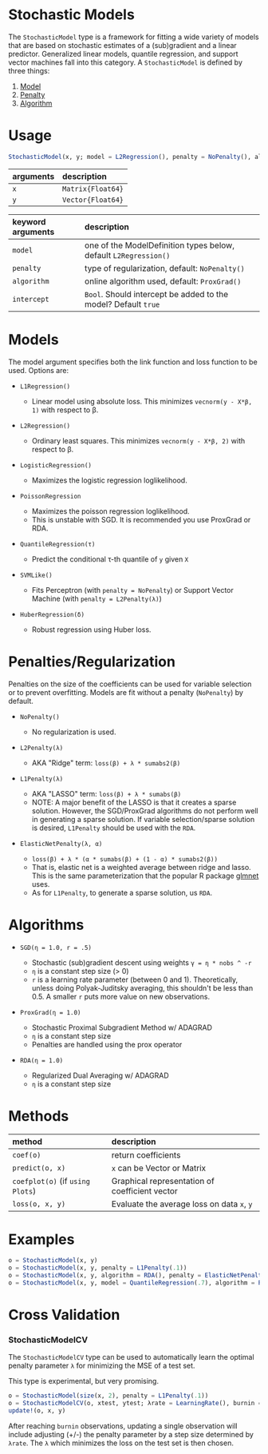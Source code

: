 # Stochastic  Models

The `StochasticModel` type is a framework for fitting a wide variety of models that are based on stochastic estimates of a (sub)gradient and a linear predictor.  Generalized linear models, quantile regression, and support vector machines fall into this category.  A `StochasticModel` is defined by three things:

1. [Model](StochasticModel.md#Models)
1. [Penalty](StochasticModel.md#Penalties/Regularization)
1. [Algorithm](StochasticModel.md#Algorithms)

# Usage

```julia
StochasticModel(x, y; model = L2Regression(), penalty = NoPenalty(), algorithm = SGD())
```

| arguments | description       |
|:----------|:------------------|
| `x`       | `Matrix{Float64}` |
| `y`       | `Vector{Float64}` |

| keyword arguments | description                                                      |
|:------------------|:-----------------------------------------------------------------|
| `model`           | one of the ModelDefinition types below, default `L2Regression()` |
| `penalty`         | type of regularization, default: `NoPenalty()`                   |
| `algorithm`       | online algorithm used, default: `ProxGrad()`                     |
| `intercept`       | `Bool`.  Should intercept be added to the model?  Default `true` |

# Models

The model argument specifies both the link function and loss function to be used.  Options are:

- `L1Regression()`
    - Linear model using absolute loss.  This minimizes `vecnorm(y - X*β, 1)` with respect to β.

- `L2Regression()`
    - Ordinary least squares.  This minimizes `vecnorm(y - X*β, 2)` with respect to β.

- `LogisticRegression()`
    - Maximizes the logistic regression loglikelihood.

- `PoissonRegression`
    - Maximizes the poisson regression loglikelihood.
    - This is unstable with SGD.  It is recommended you use ProxGrad or RDA.

- `QuantileRegression(τ)`
    - Predict the conditional τ-th quantile of `y` given `X`

- `SVMLike()`
    - Fits Perceptron (with `penalty = NoPenalty`) or Support Vector Machine (with `penalty = L2Penalty(λ)`)

- `HuberRegression(δ)`
    - Robust regression using Huber loss.

# Penalties/Regularization
Penalties on the size of the coefficients can be used for variable selection or
to prevent overfitting.  Models are fit without a penalty (`NoPenalty`) by default.

- `NoPenalty()`
    - No regularization is used.

- `L2Penalty(λ)`  
    - AKA "Ridge" term:  `loss(β) + λ * sumabs2(β)`

- `L1Penalty(λ)`
    - AKA "LASSO" term: `loss(β) + λ * sumabs(β)`
    - NOTE: A major benefit of the LASSO is that it creates a sparse solution.  However, the SGD/ProxGrad algorithms do not perform well in generating a sparse solution.  If variable selection/sparse solution is desired, `L1Penalty` should be used with the `RDA`.

- `ElasticNetPenalty(λ, α)`
    - `loss(β) + λ * (α * sumabs(β) + (1 - α) * sumabs2(β))`
    - That is, elastic net is a weighted average between ridge and lasso.  This is the
    same parameterization that the popular R package [glmnet](http://www.inside-r.org/packages/cran/glmnet/docs/glmnet) uses.
    - As for `L1Penalty`, to generate a sparse solution, us `RDA`.


# Algorithms

- `SGD(η = 1.0, r = .5)`  
    - Stochastic (sub)gradient descent using weights `γ = η * nobs ^ -r`
    - `η` is a constant step size (> 0)
    - `r` is a learning rate parameter (between 0 and 1).  Theoretically, unless
    doing Polyak-Juditsky averaging, this shouldn't be less than 0.5.  A smaller `r`
    puts more value on new observations.

- `ProxGrad(η = 1.0)`
    - Stochastic Proximal Subgradient Method w/ ADAGRAD
    - `η` is a constant step size
    - Penalties are handled using the prox operator

- `RDA(η = 1.0)`
    - Regularized Dual Averaging w/ ADAGRAD
    - `η` is a constant step size

# Methods

| method                            | description                                    |
|:----------------------------------|:-----------------------------------------------|
| `coef(o)`                         | return coefficients                            |
| `predict(o, x)`                   | `x` can be Vector or Matrix                    |
| `coefplot(o)`  (if `using Plots`) | Graphical representation of coefficient vector |
| `loss(o, x, y)`                   | Evaluate the average loss on data `x`, `y`     |

# Examples

```julia
o = StochasticModel(x, y)
o = StochasticModel(x, y, penalty = L1Penalty(.1))
o = StochasticModel(x, y, algorithm = RDA(), penalty = ElasticNetPenalty(.1, .5))
o = StochasticModel(x, y, model = QuantileRegression(.7), algorithm = ProxGrad())
```


# Cross Validation

<h3>StochasticModelCV</h3>

The `StochasticModelCV` type can be used to automatically learn the optimal penalty parameter `λ` for minimizing the MSE of a test set.

This type is experimental, but very promising.

```julia
o = StochasticModel(size(x, 2), penalty = L1Penalty(.1))
o = StochasticModelCV(o, xtest, ytest; λrate = LearningRate(), burnin = 1000)
update!(o, x, y)
```

After reaching `burnin` observations, updating a single observation will include adjusting (+/-) the penalty parameter by a step size determined by `λrate`.  The `λ` which minimizes the loss on the test set is then chosen.
